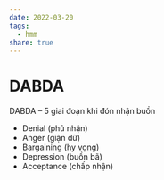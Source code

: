 ```yaml
---
date: 2022-03-20
tags:
  - hmm
share: true
---
```


# DABDA

DABDA – 5 giai đoạn khi đón nhận buồn

- Denial (phủ nhận)
- Anger (giận dữ)
- Bargaining (hy vọng)
- Depression (buồn bã)
- Acceptance (chấp nhận)
